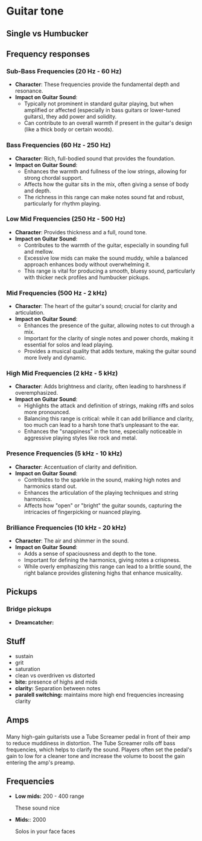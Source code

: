 # Guitar tone

## Single vs Humbucker

## Frequency responses

### **Sub-Bass Frequencies (20 Hz - 60 Hz)**

- **Character**: These frequencies provide the fundamental depth and resonance.
- **Impact on Guitar Sound**:
  - Typically not prominent in standard guitar playing, but when amplified or affected (especially in bass guitars or lower-tuned guitars), they add power and solidity.
  - Can contribute to an overall warmth if present in the guitar's design (like a thick body or certain woods).

### **Bass Frequencies (60 Hz - 250 Hz)**

- **Character**: Rich, full-bodied sound that provides the foundation.
- **Impact on Guitar Sound**:
  - Enhances the warmth and fullness of the low strings, allowing for strong chordal support.
  - Affects how the guitar sits in the mix, often giving a sense of body and depth.
  - The richness in this range can make notes sound fat and robust, particularly for rhythm playing.

### **Low Mid Frequencies (250 Hz - 500 Hz)**

- **Character**: Provides thickness and a full, round tone.
- **Impact on Guitar Sound**:
  - Contributes to the warmth of the guitar, especially in sounding full and mellow.
  - Excessive low mids can make the sound muddy, while a balanced approach enhances body without overwhelming it.
  - This range is vital for producing a smooth, bluesy sound, particularly with thicker neck profiles and humbucker pickups.

### **Mid Frequencies (500 Hz - 2 kHz)**

- **Character**: The heart of the guitar's sound; crucial for clarity and articulation.
- **Impact on Guitar Sound**:
  - Enhances the presence of the guitar, allowing notes to cut through a mix.
  - Important for the clarity of single notes and power chords, making it essential for solos and lead playing.
  - Provides a musical quality that adds texture, making the guitar sound more lively and dynamic.

### **High Mid Frequencies (2 kHz - 5 kHz)**

- **Character**: Adds brightness and clarity, often leading to harshness if overemphasized.
- **Impact on Guitar Sound**:
  - Highlights the attack and definition of strings, making riffs and solos more pronounced.
  - Balancing this range is critical: while it can add brilliance and clarity, too much can lead to a harsh tone that’s unpleasant to the ear.
  - Enhances the "snappiness" in the tone, especially noticeable in aggressive playing styles like rock and metal.

### **Presence Frequencies (5 kHz - 10 kHz)**

- **Character**: Accentuation of clarity and definition.
- **Impact on Guitar Sound**:
  - Contributes to the sparkle in the sound, making high notes and harmonics stand out.
  - Enhances the articulation of the playing techniques and string harmonics.
  - Affects how "open" or "bright" the guitar sounds, capturing the intricacies of fingerpicking or nuanced playing.

### **Brilliance Frequencies (10 kHz - 20 kHz)**

- **Character**: The air and shimmer in the sound.
- **Impact on Guitar Sound**:
  - Adds a sense of spaciousness and depth to the tone.
  - Important for defining the harmonics, giving notes a crispness.
  - While overly emphasizing this range can lead to a brittle sound, the right balance provides glistening highs that enhance musicality.

## Pickups

### Bridge pickups

- **Dreamcatcher:**

## Stuff

- sustain
- grit
- saturation
- clean vs overdriven vs distorted
- **bite:** presence of highs and mids
- **clarity:** Separation between notes
- **paralell switching:** maintains more high end frequencies increasing clarity

## Amps

###

Many high-gain guitarists use a Tube Screamer pedal in front of their amp to reduce muddiness in distortion. The Tube Screamer rolls off bass frequencies, which helps to clarify the sound. Players often set the pedal's gain to low for a cleaner tone and increase the volume to boost the gain entering the amp's preamp.

## Frequencies

- **Low mids:** 200 - 400 range

  These sound nice

- **Mids:**: 2000

  Solos in your face faces